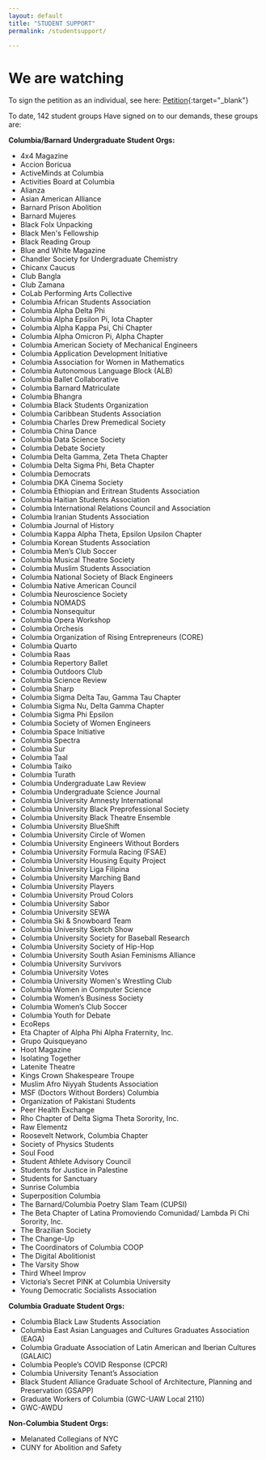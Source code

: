```yaml
---
layout: default
title: "STUDENT SUPPORT"
permalink: /studentsupport/

---
```


# We are watching 
To sign the petition as an individual, see here: [Petition](https://actionnetwork.org/petitions/mobilized-african-diaspora-demands?source=direct_link&){:target="_blank"}

To date, 142 student groups Have signed on to our demands, these groups are:

**Columbia/Barnard Undergraduate Student Orgs:**
  * 4x4 Magazine
  * Accion Boricua
  * ActiveMinds at Columbia
  * Activities Board at Columbia 
  * Alianza
  * Asian American Alliance
  * Barnard Prison Abolition
  * Barnard Mujeres
  * Black Folx Unpacking 
  * Black Men's Fellowship 
  * Black Reading Group
  * Blue and White Magazine
  * Chandler Society for Undergraduate Chemistry
  * Chicanx Caucus
  * Club Bangla
  * Club Zamana
  * CoLab Performing Arts Collective
  * Columbia African Students Association
  * Columbia Alpha Delta Phi
  * Columbia Alpha Epsilon Pi, Iota Chapter
  * Columbia Alpha Kappa Psi, Chi Chapter
  * Columbia Alpha Omicron Pi, Alpha Chapter
  * Columbia American Society of Mechanical Engineers
  * Columbia Application Development Initiative
  * Columbia Association for Women in Mathematics
  * Columbia Autonomous Language Block (ALB)
  * Columbia Ballet Collaborative
  * Columbia Barnard Matriculate
  * Columbia Bhangra
  * Columbia Black Students Organization
  * Columbia Caribbean Students Association
  * Columbia Charles Drew Premedical Society
  * Columbia China Dance
  * Columbia Data Science Society
  * Columbia Debate Society
  * Columbia Delta Gamma, Zeta Theta Chapter
  * Columbia Delta Sigma Phi, Beta Chapter
  * Columbia Democrats
  * Columbia DKA Cinema Society
  * Columbia Ethiopian and Eritrean Students Association
  * Columbia Haitian Students Association
  * Columbia International Relations Council and Association
  * Columbia Iranian Students Association
  * Columbia Journal of History
  * Columbia Kappa Alpha Theta, Epsilon Upsilon Chapter
  * Columbia Korean Students Association
  * Columbia Men’s Club Soccer
  * Columbia Musical Theatre Society
  * Columbia Muslim Students Association
  * Columbia National Society of Black Engineers
  * Columbia Native American Council
  * Columbia Neuroscience Society
  * Columbia NOMADS
  * Columbia Nonsequitur
  * Columbia Opera Workshop
  * Columbia Orchesis
  * Columbia Organization of Rising Entrepreneurs (CORE)
  * Columbia Quarto 
  * Columbia Raas
  * Columbia Repertory Ballet
  * Columbia Outdoors Club
  * Columbia Science Review
  * Columbia Sharp
  * Columbia Sigma Delta Tau, Gamma Tau Chapter
  * Columbia Sigma Nu, Delta Gamma Chapter
  * Columbia Sigma Phi Epsilon
  * Columbia Society of Women Engineers 
  * Columbia Space Initiative
  * Columbia Spectra
  * Columbia Sur
  * Columbia Taal
  * Columbia Taiko
  * Columbia Turath 
  * Columbia Undergraduate Law Review
  * Columbia Undergraduate Science Journal
  * Columbia University Amnesty International
  * Columbia University Black Preprofessional Society
  * Columbia University Black Theatre Ensemble
  * Columbia University BlueShift
  * Columbia University Circle of Women
  * Columbia University Engineers Without Borders
  * Columbia University Formula Racing (FSAE)
  * Columbia University Housing Equity Project
  * Columbia University Liga Filipina 
  * Columbia University Marching Band
  * Columbia University Players
  * Columbia University Proud Colors
  * Columbia University Sabor
  * Columbia University SEWA
  * Columbia Ski & Snowboard Team
  * Columbia University Sketch Show
  * Columbia University Society for Baseball Research
  * Columbia University Society of Hip-Hop
  * Columbia University South Asian Feminisms Alliance
  * Columbia University Survivors
  * Columbia University Votes
  * Columbia University Women's Wrestling Club
  * Columbia Women in Computer Science
  * Columbia Women’s Business Society
  * Columbia Women’s Club Soccer
  * Columbia Youth for Debate
  * EcoReps
  * Eta Chapter of Alpha Phi Alpha Fraternity, Inc.
  * Grupo Quisqueyano
  * Hoot Magazine
  * Isolating Together
  * Latenite Theatre
  * Kings Crown Shakespeare Troupe
  * Muslim Afro Niyyah Students Association
  * MSF (Doctors Without Borders) Columbia
  * Organization of Pakistani Students
  * Peer Health Exchange
  * Rho Chapter of Delta Sigma Theta Sorority, Inc.
  * Raw Elementz
  * Roosevelt Network, Columbia Chapter
  * Society of Physics Students
  * Soul Food
  * Student Athlete Advisory Council
  * Students for Justice in Palestine
  * Students for Sanctuary
  * Sunrise Columbia
  * Superposition Columbia
  * The Barnard/Columbia Poetry Slam Team (CUPSI)
  * The Beta Chapter of Latina Promoviendo Comunidad/ Lambda Pi Chi Sorority, Inc.
  * The Brazilian Society
  * The Change-Up
  * The Coordinators of Columbia COOP
  * The Digital Abolitionist
  * The Varsity Show
  * Third Wheel Improv
  * Victoria’s Secret PINK at Columbia University 
  * Young Democratic Socialists Association

   
**Columbia Graduate Student Orgs:**
  * Columbia Black Law Students Association
  * Columbia East Asian Languages and Cultures Graduates Association (EAGA)
  * Columbia Graduate Association of Latin American and Iberian Cultures (GALAIC)
  * Columbia People’s COVID Response (CPCR)
  * Columbia University Tenant’s Association
  * Black Student Alliance Graduate School of Architecture, Planning and Preservation (GSAPP)
  * Graduate Workers of Columbia (GWC-UAW Local 2110) 
  * GWC-AWDU
  
**Non-Columbia Student Orgs:**
  * Melanated Collegians of NYC
  * CUNY for Abolition and Safety



